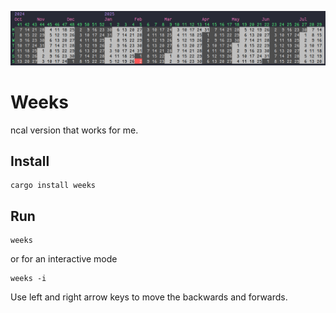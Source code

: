 ![Example](./example.png)

# Weeks

ncal version that works for me.

## Install

```
cargo install weeks
```

## Run

```
weeks
```

or for an interactive mode

```
weeks -i
```

Use left and right arrow keys to move the backwards and forwards.
